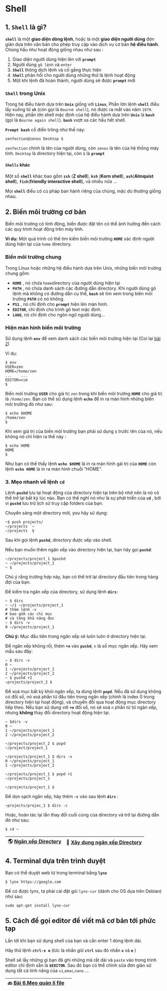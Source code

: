 # Shell

## 1. `Shell` là gì?

**`shell`** là một **giao diện dòng lệnh**, hoặc là một **giao diện người dùng** đơn giản dựa trên văn bản cho phép truy cập vào dịch vụ cơ bản **hệ điều hành**. Chúng hầu như hoạt động giống nhau như sau : 

1. Giao diện người dùng hiện lên với **`prompt`**
2. Người dùng `gõ lệnh` và `enter`
3. **`Shell`** thông dịch lệnh và cố gắng thực hiện 
4. **`Shell`** phản hồi cho người dùng những thứ là lệnh hoạt động
5. Một khi lệnh đã hoàn thành, người dùng sẽ được **`prompt`** mới

### `Shell` trong Unix

Trong hệ điều hành dựa trên **`Unix`** giống với **`Linux`**, Phần lớn lệnh **`shell`** điều lấy xuống từ **`sh`** (còn gọi là `Bourne shell`), nó được ra mắt vào năm `1979`. Hiện nay, phần lớn shell mặc định của hệ điều hành dựa trên **`Unix`** là **`bash`** (gọi là `Bourne again shell`). **`bash`** vượt xa các hầu hết shell.

**`Prompt bash`** cổ điển trông như thế này:

```shell
zenfection@zenos Desktop $
```

`zenfection` chính là tên của người dùng, còn `zenos` là tên của hệ thống máy tính. `Desktop` là directory hiện tại, còn `$` là **`prompt`**

#### `Shells` khác

Một số **`shell`** khác bao gồm **`zsh`** (**Z shell**), **`ksh`** (**Korn shell**), **`ash`**(**Almquist shell**), **`fish`**(**friendly interactive shell**), và nhiều nữa ...

Mọi **`shell`** điều có cú pháp ban hành riêng của chúng, mặc dù thường giống nhau.

## 2. Biến môi trường cơ bản

Biến môi trường có tính động, biến được đặt tên có thể ảnh hưởng đến cách các quy trình hoạt động trên máy tính.

**Ví dụ:** Một quá trình có thể tìm kiếm biến môi trường **`HOME`** xác định người dùng hiện tại của `home` directory.

### Biến môi trường chung

Trong Linux hoặc những hệ điều hành dựa trên Unix, những biến môi trường chung gồm: 

- **`HOME`** , nó chứa `home`directory của người dùng hiện tại
- **`PATH`** , nó chứa danh sách các đường dẫn directory. Khi người dùng gõ lệnh mà không có đường dẫn cụ thể, **`bash`** sẽ tìm xem trong biên môi trường **`PATH`** có nó không.
- **`PS1`** , nó chỉ định cho **`prompt`** hiện lên màn hình.
- **`EDITOR`**, chỉ định cho trình gõ text mặc định.
- **`LANG`**, nó chỉ định cho ngôn ngữ người dùng...

### Hiện màn hình biến môi trường

Sử dụng lệnh **`env`** để xem danh sách các biến môi trường hiện tại (Coi lại [bài 2](https://github.com/Zenfection/Linux-for-babies/blob/master/Người%20dùng%20và%20quản%20lí%20file/2.Biến%20môi%20trường.md))

Ví dụ:

```shell
$ env
USER=zen
HOME=/home/zen
...    ...
EDITOR=vim
$
```

Biến môi trường **`USER`** cho giá trị `zen` trong khi biến môi trường **`HOME`** cho giá trị là ``/home/zen``. Bạn có thể sử dụng lệnh **`echo`** để in ra màn hình những biến môi trường đó như sau:

```shell
$ echo $HOME
/home/zen
$
```

Khi xem giá trị của biến môi trường bạn phải sử dụng `$` trước tên của nó, nếu không nó chỉ hiện ra thế này : 

```shell
$ echo HOME
HOME
$
```

Như bạn có thể thấy lệnh **`echo $HOME`** là in ra màn hình gái trị của **`HOME`** còn lệnh **`echo HOME`** là in ra màn hình chuỗi "HOME".

### 3. Mẹo nhanh về lệnh `cd`

Lệnh **`pushd`** lưu lại hoạt động của directory hiện tại trên bộ nhớ nên là nó có thể trở lại bất kỳ lúc nào. Bạn có thể nghĩ nó như là sự phát triển của **`cd`** , bởi vì **`pushd`** lưu trữ lịch sử truy cập folders của bạn.

Chuyển sáng một directory mới, you hãy sử dụng:

```shell
~$ push projects/
~/projects  ~
~/projects  $
```

Sau khi gọi lệnh **`pushd`**, directory được xếp vào shell.

Nếu bạn muốn thêm ngăn xếp vào directory hiện tại, bạn hãy gọi **`pushd`**:

```shell
~/projects/project_1 $pushd
~ ~/projects/project_1
~ $
```

Chú ý rằng trường hợp này, bạn có thể trở lại directory đầu tiên trong hàng đợi của bạn.

Để kiểm tra ngăn xếp của directory, sử dụng lệnh **`dirs`**:

```shell
~ $ dirs
~ ~/1 ~/projects/project_1
# thêm lệnh -v
# bao gồm các chỉ mục
# và tăng khả năng đọc
~ $ dirs -v
0 ~/projects/project_1
```

**Chú ý:** Mục đầu tiên trong ngăn xếp sẽ luôn luôn ở directory hiện tại.

Để ngăn xếp không rối, thêm **`+n`** vào **`pushd`**, `n` là số mục ngăn xếp. Hãy xem mẫu sau đây:

```shell
~ $ dirs -v
0 ~
1 ~/projects/project_1
2 ~/projects/project_2
~ $ pushd +2
~projects/project_2 $
```

Để xoá mục bất kỳ khỏi ngăn xếp, ta dùng lệnh **`popd`**. Nếu đã sử dụng không có đối số, nó xoá phần tử đầu tiên trong ngăn xếp (chính là index 0 trong directory hiện tại hoạt động), và chuyển đổi qua hoạt động mục directory tiếp theo. Nếu bạn sử dụng với **`+n`**  đối số, nó sẽ xoá `n` phần tử từ ngăn xếp, nhưng **không** thay đổi directory hoạt động hiện tại.

```shell
~ $dirs -v
0 ~
1 ~/projects/project_1
2 ~/projects/project_2

~/projects/project_2 $ popd
~/project/project_1

~/projects/project_1 $ dirs -v
0 ~/projects/project_1
1 ~/projects/project_2

~/projects/project_1 $ popd +1
~/projects/project_1

~/projects/project_1 $ 
```

Để dọn sạch ngăn xếp, hãy thêm **`-c`** vào sau lệnh **`dirs`** :

```shell
~projects/projec_1 $ dirs -c
```

Hoặc, hoàn tác lại lần thay đổi cuối cùng của directory và trở lại đường dẫn đó như sau:

```shell
$ cd ~
```

| 🌎 [Ngăn xếp Directory](https://www.gnu.org/software/bash/manual/html_node/The-Directory-Stack.html) | 📱 [Xây dụng ngăn xếp Directory](https://www.gnu.org/software/bash/manual/html_node/Directory-Stack-Builtins.html#Directory-Stack-Builtins) |
| ---------------------------------------------------------------------------------------------------- | ------------------------------------------------------------------------------------------------------------------------------------------- |

## 4. Terminal dựa trên trình duyệt

Bạn có thể duyệt web từ trong terminal bằng  **`lynx`**

```shell
$ lynx https://google.com
```

Để có được lynx, ta phải cài đặt gói `lynx-cur` (dành cho OS dựa trên Debian) như sau:

```shell
sudo apt-get install lynx-cur
```

## 5. Cách để gọi editor để viết mã cơ bản tới phức tạp

Lần tới khi bạn sử dụng shell của bạn và cần enter 1 dòng lệnh dài.

Hãy thử lệnh **`ctrl-x e`** (tức là nhắn giữ **`ctrl`** sau đó nhấn **`x`** và **`e`** )

Shell sẽ lấy những gì bạn đã ghi những mã rất dài và `paste` vào trong trình editor chỉ định sẵn là **`$EDITOR`**. Sau đó bạn có thể chỉnh sửa đơn giản sử dụng tất cả tính năng  của `vi`,`emac`,`nano` ...

| 🔙 [Bài 6.Mẹo quản lí file](https://github.com/Zenfection/Linux-for-babies/blob/master/Người%20dùng%20và%20quản%20lí%20file/6.Mẹo%20quản%20lí%20file.md) |     |
| -------------------------------------------------------------------------------------------------------------------------------------------------------- | --- |
